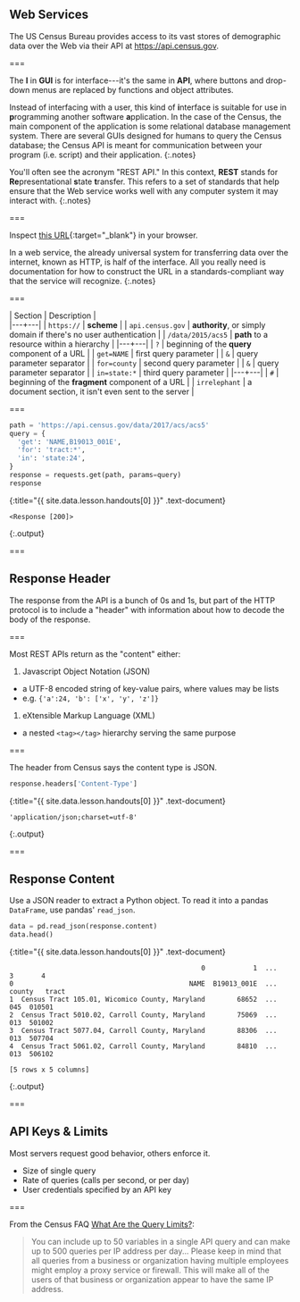 ---
---

## Web Services

The US Census Bureau provides access to its vast stores of demographic
data over the Web via their API at <https://api.census.gov>.

===

The **I** in **GUI** is for interface---it's the same in **API**, where buttons
and drop-down menus are replaced by functions and object attributes.

Instead of interfacing with a user, this kind of **i**nterface is suitable for
use in **p**rogramming another software **a**pplication. In the case of the
Census, the main component of the application is some relational database
management system. There are several GUIs designed for humans to
query the Census database; the Census API is meant for communication between
your program (i.e. script) and their application.
{:.notes}

You'll often see the acronym "REST API." In this context, **REST** stands for
**Re**presentational **s**tate **t**ransfer. This refers to a set of standards that
help ensure that the Web service works well with any computer system it 
may interact with.
{:.notes}

===

Inspect [this URL](https://api.census.gov/data/2015/acs5?get=NAME&for=county&in=state:24#irrelephant){:target="_blank"} in your browser.

In a web service, the already universal system for
transferring data over the internet, known as HTTP, is half of the
interface. All you really need is documentation for how to construct
the URL in a standards-compliant way that the service will recognize.
{:.notes}

===

| Section | Description |  
|---+---|
| `https://`        | **scheme** |
| `api.census.gov`  | **authority**, or simply domain if there's no user authentication |
| `/data/2015/acs5` | **path** to a resource within a hierarchy |
|---+---|
| `?`          | beginning of the **query** component of a URL |
| `get=NAME`   | first query parameter |
| `&`          | query parameter separator |
| `for=county` | second query parameter |
| `&`          | query parameter separator |
| `in=state:*` | third query parameter |
|---+---|
| `#`          | beginning of the **fragment** component of a URL |
| `irrelephant` | a document section, it isn't even sent to the server |

===



~~~python
path = 'https://api.census.gov/data/2017/acs/acs5'
query = {
  'get': 'NAME,B19013_001E',
  'for': 'tract:*',
  'in': 'state:24',
}
response = requests.get(path, params=query)
response
~~~
{:title="{{ site.data.lesson.handouts[0] }}" .text-document}


~~~
<Response [200]>
~~~
{:.output}


===

## Response Header

The response from the API is a bunch of 0s and 1s, but part of the
HTTP protocol is to include a "header" with information about how
to decode the body of the response.

===

Most REST APIs return as the "content" either:

1. Javascript Object Notation (JSON)
  - a UTF-8 encoded string of key-value pairs, where values may be lists
  - e.g. `{'a':24, 'b': ['x', 'y', 'z']}`
1. eXtensible Markup Language (XML)
  - a nested `<tag></tag>` hierarchy serving the same purpose

===

The header from Census says the content type is JSON.



~~~python
response.headers['Content-Type']
~~~
{:title="{{ site.data.lesson.handouts[0] }}" .text-document}


~~~
'application/json;charset=utf-8'
~~~
{:.output}


===

## Response Content

Use a JSON reader to extract a Python object. To read it into
a pandas `DataFrame`, use pandas' `read_json`.



~~~python
data = pd.read_json(response.content)
data.head()
~~~
{:title="{{ site.data.lesson.handouts[0] }}" .text-document}


~~~
                                                0            1  ...       3       4
0                                            NAME  B19013_001E  ...  county   tract
1  Census Tract 105.01, Wicomico County, Maryland        68652  ...     045  010501
2  Census Tract 5010.02, Carroll County, Maryland        75069  ...     013  501002
3  Census Tract 5077.04, Carroll County, Maryland        88306  ...     013  507704
4  Census Tract 5061.02, Carroll County, Maryland        84810  ...     013  506102

[5 rows x 5 columns]
~~~
{:.output}


===

## API Keys & Limits

Most servers request good behavior, others enforce it.

- Size of single query
- Rate of queries (calls per second, or per day)
- User credentials specified by an API key

===

From the Census FAQ [What Are the Query Limits?](https://www.census.gov/data/developers/guidance/api-user-guide.Query_Components.html):

>You can include up to 50 variables in a single API query and can make
>up to 500 queries per IP address per day...  Please keep in mind that
>all queries from a business or organization having multiple employees
>might employ a proxy service or firewall. This will make all of the
>users of that business or organization appear to have the same IP
>address.
